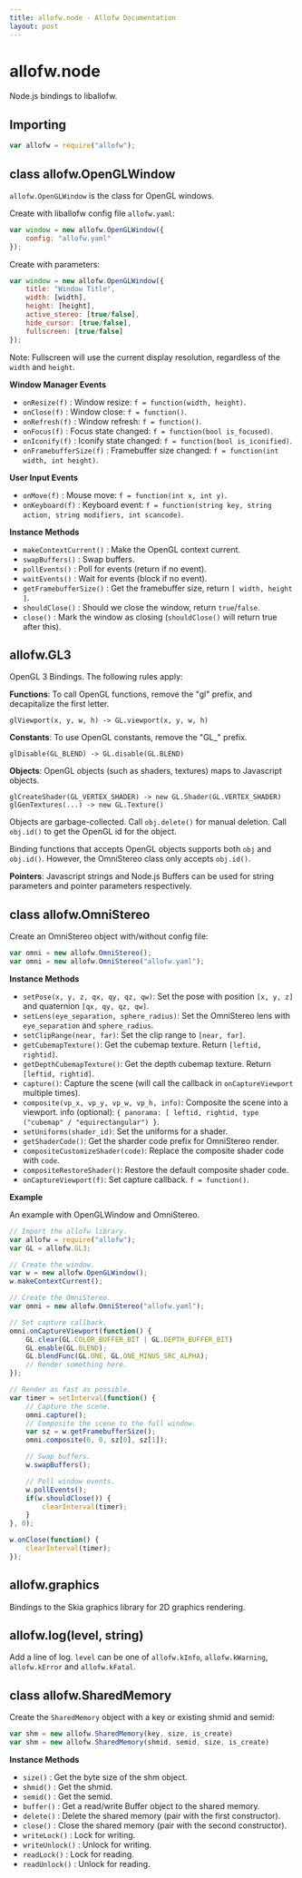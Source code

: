```yaml
---
title: allofw.node - Allofw Documentation
layout: post
---
```


allofw.node
====

Node.js bindings to liballofw.

## Importing

```javascript
var allofw = require("allofw");
```

## class allofw.OpenGLWindow

`allofw.OpenGLWindow` is the class for OpenGL windows.

Create with liballofw config file `allofw.yaml`:

```javascript
var window = new allofw.OpenGLWindow({
    config: "allofw.yaml"
});
```

Create with parameters:

```javascript
var window = new allofw.OpenGLWindow({
    title: "Window Title",
    width: [width],
    height: [height],
    active_stereo: [true/false],
    hide_cursor: [true/false],
    fullscreen: [true/false]
});
```

Note: Fullscreen will use the current display resolution, regardless of the `width` and `height`.

**Window Manager Events**

- `onResize(f)`            : Window resize: `f = function(width, height)`.
- `onClose(f)`             : Window close: `f = function()`.
- `onRefresh(f)`           : Window refresh: `f = function()`.
- `onFocus(f)`             : Focus state changed: `f = function(bool is_focused)`.
- `onIconify(f)`           : Iconify state changed: `f = function(bool is_iconified)`.
- `onFramebufferSize(f)`   : Framebuffer size changed: `f = function(int width, int height)`.

**User Input Events**

- `onMove(f)`              : Mouse move: `f = function(int x, int y)`.
- `onKeyboard(f)`          : Keyboard event: `f = function(string key, string action, string modifiers, int scancode)`.

**Instance Methods**

- `makeContextCurrent()`   : Make the OpenGL context current.
- `swapBuffers()`          : Swap buffers.
- `pollEvents()`           : Poll for events (return if no event).
- `waitEvents()`           : Wait for events (block if no event).
- `getFramebufferSize()`   : Get the framebuffer size, return `[ width, height ]`.
- `shouldClose()`          : Should we close the window, return `true`/`false`.
- `close()`                : Mark the window as closing (`shouldClose()` will return true after this).

## allofw.GL3

OpenGL 3 Bindings. The following rules apply:

**Functions**: To call OpenGL functions, remove the "gl" prefix, and decapitalize the first letter.

    glViewport(x, y, w, h) -> GL.viewport(x, y, w, h)

**Constants**: To use OpenGL constants, remove the "GL_" prefix.

    glDisable(GL_BLEND) -> GL.disable(GL.BLEND)

**Objects**: OpenGL objects (such as shaders, textures) maps to Javascript objects.

    glCreateShader(GL_VERTEX_SHADER) -> new GL.Shader(GL.VERTEX_SHADER)
    glGenTextures(...) -> new GL.Texture()

Objects are garbage-collected. Call `obj.delete()` for manual deletion. Call `obj.id()` to get the OpenGL id for the object.

Binding functions that accepts OpenGL objects supports both `obj` and `obj.id()`. However, the OmniStereo class only accepts `obj.id()`.

**Pointers**: Javascript strings and Node.js Buffers can be used for string parameters and pointer parameters respectively.

## class allofw.OmniStereo

Create an OmniStereo object with/without config file:

```javascript
var omni = new allofw.OmniStereo();
var omni = new allofw.OmniStereo("allofw.yaml");
```

**Instance Methods**

- `setPose(x, y, z, qx, qy, qz, qw)`: Set the pose with position `[x, y, z]` and quaternion `[qx, qy, qz, qw]`.
- `setLens(eye_separation, sphere_radius)`: Set the OmniStereo lens with `eye_separation` and `sphere_radius`.
- `setClipRange(near, far)`: Set the clip range to `[near, far]`.
- `getCubemapTexture()`: Get the cubemap texture. Return `[leftid, rightid]`.
- `getDepthCubemapTexture()`: Get the depth cubemap texture. Return `[leftid, rightid]`.
- `capture()`: Capture the scene (will call the callback in `onCaptureViewport` multiple times).
- `composite(vp_x, vp_y, vp_w, vp_h, info)`: Composite the scene into a viewport. info (optional): `{ panorama: [ leftid, rightid, type ("cubemap" / "equirectangular") }`.
- `setUniforms(shader_id)`: Set the uniforms for a shader.
- `getShaderCode()`: Get the sharder code prefix for OmniStereo render.
- `compositeCustomizeShader(code)`: Replace the composite shader code with `code`.
- `compositeRestoreShader()`: Restore the default composite shader code.
- `onCaptureViewport(f)`: Set capture callback. `f = function()`.

**Example**

An example with OpenGLWindow and OmniStereo.

```javascript
// Import the allofw library.
var allofw = require("allofw");
var GL = allofw.GL3;

// Create the window.
var w = new allofw.OpenGLWindow();
w.makeContextCurrent();

// Create the OmniStereo.
var omni = new allofw.OmniStereo("allofw.yaml");

// Set capture callback.
omni.onCaptureViewport(function() {
    GL.clear(GL.COLOR_BUFFER_BIT | GL.DEPTH_BUFFER_BIT)
    GL.enable(GL.BLEND);
    GL.blendFunc(GL.ONE, GL.ONE_MINUS_SRC_ALPHA);
    // Render something here.
});

// Render as fast as possible.
var timer = setInterval(function() {
    // Capture the scene.
    omni.capture();
    // Composite the scene to the full window.
    var sz = w.getFramebufferSize();
    omni.composite(0, 0, sz[0], sz[1]);

    // Swap buffers.
    w.swapBuffers();

    // Poll window events.
    w.pollEvents();
    if(w.shouldClose()) {
        clearInterval(timer);
    }
}, 0);

w.onClose(function() {
    clearInterval(timer);
});
```

## allofw.graphics

Bindings to the Skia graphics library for 2D graphics rendering.

## allofw.log(level, string)

Add a line of log. `level` can be one of `allofw.kInfo`, `allofw.kWarning`, `allofw.kError` and `allofw.kFatal`.

## class allofw.SharedMemory

Create the `SharedMemory` object with a key or existing shmid and semid:

```javascript
var shm = new allofw.SharedMemory(key, size, is_create)
var shm = new allofw.SharedMemory(shmid, semid, size, is_create)
```

**Instance Methods**

- `size()`           : Get the byte size of the shm object.
- `shmid()`          : Get the shmid.
- `semid()`          : Get the semid.
- `buffer()`         : Get a read/write Buffer object to the shared memory.
- `delete()`         : Delete the shared memory (pair with the first constructor).
- `close()`          : Close the shared memory (pair with the second constructor).
- `writeLock()`      : Lock for writing.
- `writeUnlock()`    : Unlock for writing.
- `readLock()`       : Lock for reading.
- `readUnlock()`     : Unlock for reading.
